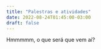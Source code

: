 ```yaml
---
title: "Palestras e atividades"
date: 2022-08-24T01:45:00-03:00
draft: false
---
```


Hmmmmm, o que será que vem aí?